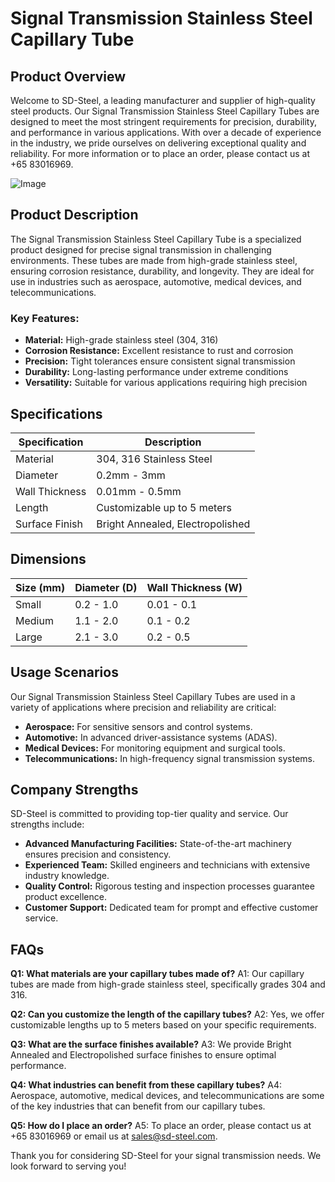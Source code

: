 # Signal Transmission Stainless Steel Capillary Tube

## Product Overview

Welcome to SD-Steel, a leading manufacturer and supplier of high-quality steel products. Our Signal Transmission Stainless Steel Capillary Tubes are designed to meet the most stringent requirements for precision, durability, and performance in various applications. With over a decade of experience in the industry, we pride ourselves on delivering exceptional quality and reliability. For more information or to place an order, please contact us at +65 83016969.

![Image](https://github.com/user-attachments/assets/2567258e-e124-4816-932d-1809bd27ef0b)

## Product Description

The Signal Transmission Stainless Steel Capillary Tube is a specialized product designed for precise signal transmission in challenging environments. These tubes are made from high-grade stainless steel, ensuring corrosion resistance, durability, and longevity. They are ideal for use in industries such as aerospace, automotive, medical devices, and telecommunications.

### Key Features:
- **Material:** High-grade stainless steel (304, 316)
- **Corrosion Resistance:** Excellent resistance to rust and corrosion
- **Precision:** Tight tolerances ensure consistent signal transmission
- **Durability:** Long-lasting performance under extreme conditions
- **Versatility:** Suitable for various applications requiring high precision

## Specifications

| Specification | Description |
|---------------|-------------|
| Material      | 304, 316 Stainless Steel |
| Diameter      | 0.2mm - 3mm |
| Wall Thickness | 0.01mm - 0.5mm |
| Length        | Customizable up to 5 meters |
| Surface Finish | Bright Annealed, Electropolished |

## Dimensions

| Size (mm) | Diameter (D) | Wall Thickness (W) |
|-----------|--------------|--------------------|
| Small     | 0.2 - 1.0    | 0.01 - 0.1         |
| Medium    | 1.1 - 2.0    | 0.1 - 0.2          |
| Large     | 2.1 - 3.0    | 0.2 - 0.5          |

## Usage Scenarios

Our Signal Transmission Stainless Steel Capillary Tubes are used in a variety of applications where precision and reliability are critical:

- **Aerospace:** For sensitive sensors and control systems.
- **Automotive:** In advanced driver-assistance systems (ADAS).
- **Medical Devices:** For monitoring equipment and surgical tools.
- **Telecommunications:** In high-frequency signal transmission systems.

## Company Strengths

SD-Steel is committed to providing top-tier quality and service. Our strengths include:

- **Advanced Manufacturing Facilities:** State-of-the-art machinery ensures precision and consistency.
- **Experienced Team:** Skilled engineers and technicians with extensive industry knowledge.
- **Quality Control:** Rigorous testing and inspection processes guarantee product excellence.
- **Customer Support:** Dedicated team for prompt and effective customer service.

## FAQs

**Q1: What materials are your capillary tubes made of?**
A1: Our capillary tubes are made from high-grade stainless steel, specifically grades 304 and 316.

**Q2: Can you customize the length of the capillary tubes?**
A2: Yes, we offer customizable lengths up to 5 meters based on your specific requirements.

**Q3: What are the surface finishes available?**
A3: We provide Bright Annealed and Electropolished surface finishes to ensure optimal performance.

**Q4: What industries can benefit from these capillary tubes?**
A4: Aerospace, automotive, medical devices, and telecommunications are some of the key industries that can benefit from our capillary tubes.

**Q5: How do I place an order?**
A5: To place an order, please contact us at +65 83016969 or email us at sales@sd-steel.com.

Thank you for considering SD-Steel for your signal transmission needs. We look forward to serving you!